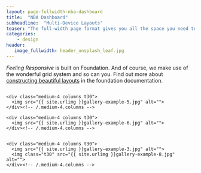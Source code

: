 ```yaml
---
layout: page-fullwidth-nba-dashboard
title:  "NBA Dashboard"
subheadline:  "Multi-Device Layouts"
teaser: "The full-width page format gives you all the space you need to show your content using the grid."
categories:
    - design
header:
   image_fullwidth: header_unsplash_leaf.jpg
---
```

*Feeling Responsive* is built on Foundation. And of course, we make use of the wonderful grid system and so can you. Find out more about [constructing  beautiful layouts][1] in the foundation documentation.
<!--more-->

<div class="row">
    <div class="medium-4 columns t30">
    <img src="{{ site.urlimg }}gallery-example-4.jpg" alt="">
    </div><!-- /.medium-4.columns -->

    <div class="medium-4 columns t30">
      <img src="{{ site.urlimg }}gallery-example-5.jpg" alt="">
    </div><!-- /.medium-4.columns -->

    <div class="medium-4 columns t30">
      <img src="{{ site.urlimg }}gallery-example-6.jpg" alt="">
    </div><!-- /.medium-4.columns -->

</div><!-- /.row -->


<div class="row">
    <div class="medium-8 columns t30">
    <img src="{{ site.urlimg }}gallery-example-7.jpg" alt="">
    </div><!-- /.medium-8.columns -->

    <div class="medium-4 columns t30">
      <img src="{{ site.urlimg }}gallery-example-3.jpg" alt="">
      <img class="t30" src="{{ site.urlimg }}gallery-example-8.jpg" alt="">
    </div><!-- /.medium-4.columns -->

</div><!-- /.row -->



 [1]: http://foundation.zurb.com/docs/components/grid.html
